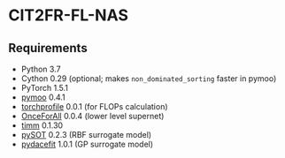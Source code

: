 # CIT2FR-FL-NAS

## Requirements
- Python 3.7
- Cython 0.29 (optional; makes `non_dominated_sorting` faster in pymoo)
- PyTorch 1.5.1
- [pymoo](https://github.com/msu-coinlab/pymoo) 0.4.1
- [torchprofile](https://github.com/zhijian-liu/torchprofile) 0.0.1  (for FLOPs calculation)
- [OnceForAll](https://github.com/mit-han-lab/once-for-all) 0.0.4  (lower level supernet)
- [timm](https://github.com/rwightman/pytorch-image-models) 0.1.30  
- [pySOT](https://github.com/dme65/pySOT) 0.2.3  (RBF surrogate model) 
- [pydacefit](https://github.com/msu-coinlab/pydacefit) 1.0.1  (GP surrogate model) 
